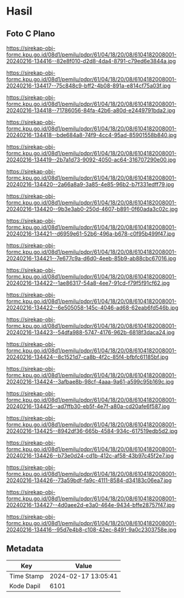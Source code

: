 # Hasil

## Foto C Plano

https://sirekap-obj-formc.kpu.go.id/08d1/pemilu/pdpr/61/04/18/20/08/6104182008001-20240216-134416--82e8f010-d2d8-4da4-8791-c79ed6e3844a.jpg

https://sirekap-obj-formc.kpu.go.id/08d1/pemilu/pdpr/61/04/18/20/08/6104182008001-20240216-134417--75c848c9-bff2-4b08-891a-e814cf75a03f.jpg

https://sirekap-obj-formc.kpu.go.id/08d1/pemilu/pdpr/61/04/18/20/08/6104182008001-20240216-134418--71786056-84fa-42b6-a80d-e2449791bda2.jpg

https://sirekap-obj-formc.kpu.go.id/08d1/pemilu/pdpr/61/04/18/20/08/6104182008001-20240216-134418--bde684a8-74f9-4cc4-95ad-85901558b840.jpg

https://sirekap-obj-formc.kpu.go.id/08d1/pemilu/pdpr/61/04/18/20/08/6104182008001-20240216-134419--2b7a1d73-9092-4050-ac64-316707290e00.jpg

https://sirekap-obj-formc.kpu.go.id/08d1/pemilu/pdpr/61/04/18/20/08/6104182008001-20240216-134420--2a66a8a9-3a85-4e85-96b2-b7f331edff79.jpg

https://sirekap-obj-formc.kpu.go.id/08d1/pemilu/pdpr/61/04/18/20/08/6104182008001-20240216-134420--9b3e3ab0-250d-4607-b891-0f60ada3c02c.jpg

https://sirekap-obj-formc.kpu.go.id/08d1/pemilu/pdpr/61/04/18/20/08/6104182008001-20240216-134421--d6959e61-52b6-496a-b678-c0f95b499f47.jpg

https://sirekap-obj-formc.kpu.go.id/08d1/pemilu/pdpr/61/04/18/20/08/6104182008001-20240216-134421--7e677c9a-d6d0-4eeb-85b9-ab88cbc67016.jpg

https://sirekap-obj-formc.kpu.go.id/08d1/pemilu/pdpr/61/04/18/20/08/6104182008001-20240216-134422--1ae86317-54a8-4ee7-91cd-f79f5f91cf62.jpg

https://sirekap-obj-formc.kpu.go.id/08d1/pemilu/pdpr/61/04/18/20/08/6104182008001-20240216-134422--6e505058-145c-4046-ad68-62eab6fd546b.jpg

https://sirekap-obj-formc.kpu.go.id/08d1/pemilu/pdpr/61/04/18/20/08/6104182008001-20240216-134423--54dfa988-5747-4176-962b-6818f3daca24.jpg

https://sirekap-obj-formc.kpu.go.id/08d1/pemilu/pdpr/61/04/18/20/08/6104182008001-20240216-134424--8c1521d7-ca8b-4f2c-85f4-bfbfc61185bf.jpg

https://sirekap-obj-formc.kpu.go.id/08d1/pemilu/pdpr/61/04/18/20/08/6104182008001-20240216-134424--3afbae8b-98cf-4aaa-9a61-a599c95b169c.jpg

https://sirekap-obj-formc.kpu.go.id/08d1/pemilu/pdpr/61/04/18/20/08/6104182008001-20240216-134425--ad7ffb30-eb5f-4e7f-a80a-cd20afe6f587.jpg

https://sirekap-obj-formc.kpu.go.id/08d1/pemilu/pdpr/61/04/18/20/08/6104182008001-20240216-134425--8942df36-665b-4584-934c-617519edb5d2.jpg

https://sirekap-obj-formc.kpu.go.id/08d1/pemilu/pdpr/61/04/18/20/08/6104182008001-20240216-134426--b73e0d24-cd1b-412c-af58-43b97c45f2e7.jpg

https://sirekap-obj-formc.kpu.go.id/08d1/pemilu/pdpr/61/04/18/20/08/6104182008001-20240216-134426--73a59bdf-fa9c-4111-8584-d34183c06ea7.jpg

https://sirekap-obj-formc.kpu.go.id/08d1/pemilu/pdpr/61/04/18/20/08/6104182008001-20240216-134427--4d0aee2d-e3a0-464e-9434-bffe28757f47.jpg

https://sirekap-obj-formc.kpu.go.id/08d1/pemilu/pdpr/61/04/18/20/08/6104182008001-20240216-134416--95d7e4b8-c108-42ec-8491-9a0c2303758e.jpg


## Metadata

| Key        | Value               |
| ---------- | ------------------- |
| Time Stamp | 2024-02-17 13:05:41 |
| Kode Dapil | 6101                |



